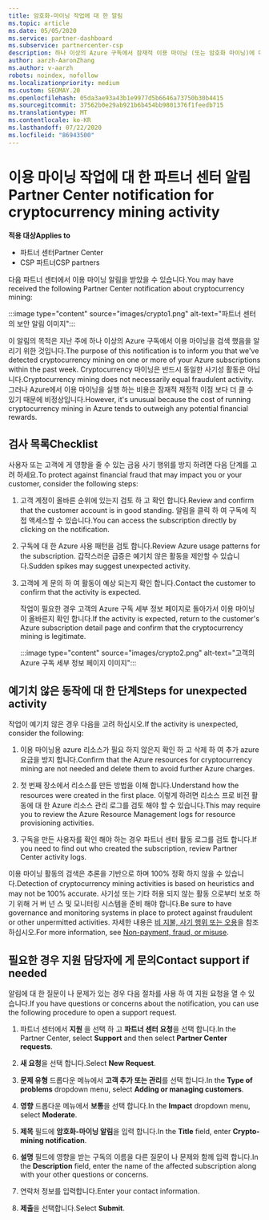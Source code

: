 ```yaml
---
title: 암호화-마이닝 작업에 대 한 알림
ms.topic: article
ms.date: 05/05/2020
ms.service: partner-dashboard
ms.subservice: partnercenter-csp
description: 하나 이상의 Azure 구독에서 잠재적 이용 마이닝 (또는 암호화 마이닝)에 대 한 알림이 표시 되는 경우의 의미를 알아봅니다.
author: aarzh-AaronZhang
ms.author: v-aarzh
robots: noindex, nofollow
ms.localizationpriority: medium
ms.custom: SEOMAY.20
ms.openlocfilehash: 05da3ae93a43b1e9977d5b6646a73750b30b4415
ms.sourcegitcommit: 37562b0e29ab921b6b454bb9801376f1feedb715
ms.translationtype: MT
ms.contentlocale: ko-KR
ms.lasthandoff: 07/22/2020
ms.locfileid: "86943500"
---
```

# <a name="partner-center-notification-for-cryptocurrency-mining-activity"></a><span data-ttu-id="72f8c-103">이용 마이닝 작업에 대 한 파트너 센터 알림</span><span class="sxs-lookup"><span data-stu-id="72f8c-103">Partner Center notification for cryptocurrency mining activity</span></span>

<span data-ttu-id="72f8c-104">**적용 대상**</span><span class="sxs-lookup"><span data-stu-id="72f8c-104">**Applies to**</span></span>

-  <span data-ttu-id="72f8c-105">파트너 센터</span><span class="sxs-lookup"><span data-stu-id="72f8c-105">Partner Center</span></span>
-  <span data-ttu-id="72f8c-106">CSP 파트너</span><span class="sxs-lookup"><span data-stu-id="72f8c-106">CSP partners</span></span>

<span data-ttu-id="72f8c-107">다음 파트너 센터에서 이용 마이닝 알림을 받았을 수 있습니다.</span><span class="sxs-lookup"><span data-stu-id="72f8c-107">You may have received the following Partner Center notification about cryptocurrency mining:</span></span>

:::image type="content" source="images/crypto1.png" alt-text="파트너 센터의 보안 알림 이미지":::

<span data-ttu-id="72f8c-109">이 알림의 목적은 지난 주에 하나 이상의 Azure 구독에서 이용 마이닝을 검색 했음을 알리기 위한 것입니다.</span><span class="sxs-lookup"><span data-stu-id="72f8c-109">The purpose of this notification is to inform you that we've detected cryptocurrency mining on one or more of your Azure subscriptions within the past week.</span></span> <span data-ttu-id="72f8c-110">Cryptocurrency 마이닝은 반드시 동일한 사기성 활동은 아닙니다.</span><span class="sxs-lookup"><span data-stu-id="72f8c-110">Cryptocurrency mining does not necessarily equal fraudulent activity.</span></span> <span data-ttu-id="72f8c-111">그러나 Azure에서 이용 마이닝을 실행 하는 비용은 잠재적 재정적 이점 보다 더 클 수 있기 때문에 비정상입니다.</span><span class="sxs-lookup"><span data-stu-id="72f8c-111">However, it's unusual because the cost of running cryptocurrency mining in Azure tends to outweigh any potential financial rewards.</span></span>

## <a name="checklist"></a><span data-ttu-id="72f8c-112">검사 목록</span><span class="sxs-lookup"><span data-stu-id="72f8c-112">Checklist</span></span>

<span data-ttu-id="72f8c-113">사용자 또는 고객에 게 영향을 줄 수 있는 금융 사기 행위를 방지 하려면 다음 단계를 고려 하세요.</span><span class="sxs-lookup"><span data-stu-id="72f8c-113">To protect against financial fraud that may impact you or your customer, consider the following steps:</span></span>

1. <span data-ttu-id="72f8c-114">고객 계정이 올바른 순위에 있는지 검토 하 고 확인 합니다.</span><span class="sxs-lookup"><span data-stu-id="72f8c-114">Review and confirm that the customer account is in good standing.</span></span> <span data-ttu-id="72f8c-115">알림을 클릭 하 여 구독에 직접 액세스할 수 있습니다.</span><span class="sxs-lookup"><span data-stu-id="72f8c-115">You can access the subscription directly by clicking on the notification.</span></span>

2. <span data-ttu-id="72f8c-116">구독에 대 한 Azure 사용 패턴을 검토 합니다.</span><span class="sxs-lookup"><span data-stu-id="72f8c-116">Review Azure usage patterns for the subscription.</span></span> <span data-ttu-id="72f8c-117">갑작스러운 급증은 예기치 않은 활동을 제안할 수 있습니다.</span><span class="sxs-lookup"><span data-stu-id="72f8c-117">Sudden spikes may suggest unexpected activity.</span></span>

3. <span data-ttu-id="72f8c-118">고객에 게 문의 하 여 활동이 예상 되는지 확인 합니다.</span><span class="sxs-lookup"><span data-stu-id="72f8c-118">Contact the customer to confirm that the activity is expected.</span></span>

   <span data-ttu-id="72f8c-119">작업이 필요한 경우 고객의 Azure 구독 세부 정보 페이지로 돌아가서 이용 마이닝이 올바른지 확인 합니다.</span><span class="sxs-lookup"><span data-stu-id="72f8c-119">If the activity is expected, return to the customer's Azure subscription detail page and confirm that the cryptocurrency mining is legitimate.</span></span>

   :::image type="content" source="images/crypto2.png" alt-text="고객의 Azure 구독 세부 정보 페이지 이미지":::

## <a name="steps-for-unexpected-activity"></a><span data-ttu-id="72f8c-121">예기치 않은 동작에 대 한 단계</span><span class="sxs-lookup"><span data-stu-id="72f8c-121">Steps for unexpected activity</span></span>

<span data-ttu-id="72f8c-122">작업이 예기치 않은 경우 다음을 고려 하십시오.</span><span class="sxs-lookup"><span data-stu-id="72f8c-122">If the activity is unexpected, consider the following:</span></span>

1. <span data-ttu-id="72f8c-123">이용 마이닝용 azure 리소스가 필요 하지 않은지 확인 하 고 삭제 하 여 추가 azure 요금을 방지 합니다.</span><span class="sxs-lookup"><span data-stu-id="72f8c-123">Confirm that the Azure resources for cryptocurrency mining are not needed and delete them to avoid further Azure charges.</span></span>

2. <span data-ttu-id="72f8c-124">첫 번째 장소에서 리소스를 만든 방법을 이해 합니다.</span><span class="sxs-lookup"><span data-stu-id="72f8c-124">Understand how the resources were created in the first place.</span></span> <span data-ttu-id="72f8c-125">이렇게 하려면 리소스 프로 비전 활동에 대 한 Azure 리소스 관리 로그를 검토 해야 할 수 있습니다.</span><span class="sxs-lookup"><span data-stu-id="72f8c-125">This may require you to review the Azure Resource Management logs for resource provisioning activities.</span></span>

3. <span data-ttu-id="72f8c-126">구독을 만든 사용자를 확인 해야 하는 경우 파트너 센터 활동 로그를 검토 합니다.</span><span class="sxs-lookup"><span data-stu-id="72f8c-126">If you need to find out who created the subscription, review Partner Center activity logs.</span></span>

<span data-ttu-id="72f8c-127">이용 마이닝 활동의 검색은 추론을 기반으로 하며 100% 정확 하지 않을 수 있습니다.</span><span class="sxs-lookup"><span data-stu-id="72f8c-127">Detection of cryptocurrency mining activities is based on heuristics and may not be 100% accurate.</span></span> <span data-ttu-id="72f8c-128">사기성 또는 기타 허용 되지 않는 활동 으로부터 보호 하기 위해 거 버 넌 스 및 모니터링 시스템을 준비 해야 합니다.</span><span class="sxs-lookup"><span data-stu-id="72f8c-128">Be sure to have governance and monitoring systems in place to protect against fraudulent or other unpermitted activities.</span></span> <span data-ttu-id="72f8c-129">자세한 내용은 [비 지불, 사기 행위 또는 오용](non-payment--fraud--or-misuse.md)을 참조 하십시오.</span><span class="sxs-lookup"><span data-stu-id="72f8c-129">For more information, see [Non-payment, fraud, or misuse](non-payment--fraud--or-misuse.md).</span></span>

## <a name="contact-support-if-needed"></a><span data-ttu-id="72f8c-130">필요한 경우 지원 담당자에 게 문의</span><span class="sxs-lookup"><span data-stu-id="72f8c-130">Contact support if needed</span></span>

<span data-ttu-id="72f8c-131">알림에 대 한 질문이 나 문제가 있는 경우 다음 절차를 사용 하 여 지원 요청을 열 수 있습니다.</span><span class="sxs-lookup"><span data-stu-id="72f8c-131">If you have questions or concerns about the notification, you can use the following procedure to open a support request.</span></span>

1. <span data-ttu-id="72f8c-132">파트너 센터에서 **지원** 을 선택 하 고 **파트너 센터 요청**을 선택 합니다.</span><span class="sxs-lookup"><span data-stu-id="72f8c-132">In the Partner Center, select **Support** and then select **Partner Center requests**.</span></span>

2. <span data-ttu-id="72f8c-133">**새 요청**을 선택 합니다.</span><span class="sxs-lookup"><span data-stu-id="72f8c-133">Select **New Request**.</span></span> 

3. <span data-ttu-id="72f8c-134">**문제 유형** 드롭다운 메뉴에서 **고객 추가 또는 관리**를 선택 합니다.</span><span class="sxs-lookup"><span data-stu-id="72f8c-134">In the **Type of problems** dropdown menu, select **Adding or managing customers**.</span></span>

4. <span data-ttu-id="72f8c-135">**영향** 드롭다운 메뉴에서 **보통**을 선택 합니다.</span><span class="sxs-lookup"><span data-stu-id="72f8c-135">In the **Impact** dropdown menu, select **Moderate**.</span></span>

5. <span data-ttu-id="72f8c-136">**제목** 필드에 **암호화-마이닝 알림**을 입력 합니다.</span><span class="sxs-lookup"><span data-stu-id="72f8c-136">In the **Title** field, enter **Crypto-mining notification**.</span></span>

6. <span data-ttu-id="72f8c-137">**설명** 필드에 영향을 받는 구독의 이름을 다른 질문이 나 문제와 함께 입력 합니다.</span><span class="sxs-lookup"><span data-stu-id="72f8c-137">In the **Description** field, enter the name of the affected subscription along with your other questions or concerns.</span></span>

7. <span data-ttu-id="72f8c-138">연락처 정보를 입력합니다.</span><span class="sxs-lookup"><span data-stu-id="72f8c-138">Enter your contact information.</span></span>

8. <span data-ttu-id="72f8c-139">**제출**을 선택합니다.</span><span class="sxs-lookup"><span data-stu-id="72f8c-139">Select **Submit**.</span></span>
